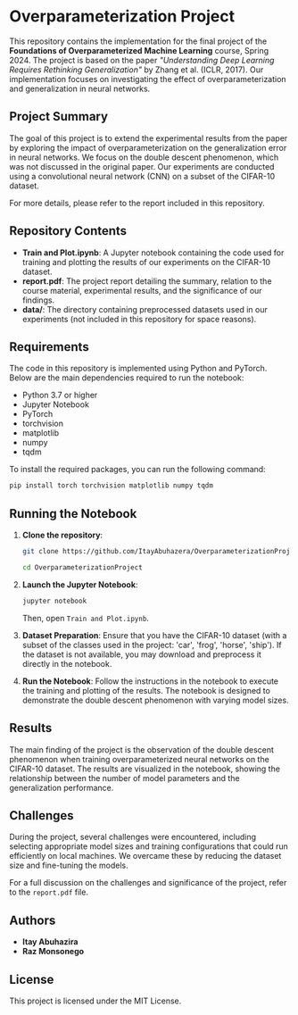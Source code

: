 # Overparameterization Project

This repository contains the implementation for the final project of the **Foundations of Overparameterized Machine Learning** course, Spring 2024. The project is based on the paper *"Understanding Deep Learning Requires Rethinking Generalization"* by Zhang et al. (ICLR, 2017). Our implementation focuses on investigating the effect of overparameterization and generalization in neural networks.

## Project Summary

The goal of this project is to extend the experimental results from the paper by exploring the impact of overparameterization on the generalization error in neural networks. We focus on the double descent phenomenon, which was not discussed in the original paper. Our experiments are conducted using a convolutional neural network (CNN) on a subset of the CIFAR-10 dataset.

For more details, please refer to the report included in this repository.

## Repository Contents

- **Train and Plot.ipynb**: A Jupyter notebook containing the code used for training and plotting the results of our experiments on the CIFAR-10 dataset.
- **report.pdf**: The project report detailing the summary, relation to the course material, experimental results, and the significance of our findings.
- **data/**: The directory containing preprocessed datasets used in our experiments (not included in this repository for space reasons).

## Requirements

The code in this repository is implemented using Python and PyTorch. Below are the main dependencies required to run the notebook:

- Python 3.7 or higher
- Jupyter Notebook
- PyTorch
- torchvision
- matplotlib
- numpy
- tqdm

To install the required packages, you can run the following command:
```bash
pip install torch torchvision matplotlib numpy tqdm
```

## Running the Notebook

1. **Clone the repository**:
   ```bash
   git clone https://github.com/ItayAbuhazera/OverparameterizationProject.git
   ```
   ```bash
   cd OverparameterizationProject
   ```

3. **Launch the Jupyter Notebook**:
   ```bash
   jupyter notebook
   ```
   
   Then, open `Train and Plot.ipynb`.

5. **Dataset Preparation**:
   Ensure that you have the CIFAR-10 dataset (with a subset of the classes used in the project: 'car', 'frog', 'horse', 'ship'). If the dataset is not available, you may download and preprocess it directly in the notebook.

6. **Run the Notebook**:
   Follow the instructions in the notebook to execute the training and plotting of the results. The notebook is designed to demonstrate the double descent phenomenon with varying model sizes.

## Results

The main finding of the project is the observation of the double descent phenomenon when training overparameterized neural networks on the CIFAR-10 dataset. The results are visualized in the notebook, showing the relationship between the number of model parameters and the generalization performance.

## Challenges

During the project, several challenges were encountered, including selecting appropriate model sizes and training configurations that could run efficiently on local machines. We overcame these by reducing the dataset size and fine-tuning the models.

For a full discussion on the challenges and significance of the project, refer to the `report.pdf` file.

## Authors

- **Itay Abuhazira**
- **Raz Monsonego**

## License

This project is licensed under the MIT License.
